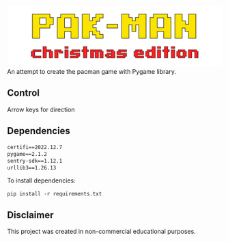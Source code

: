 ![](./resources/media/banner.png)
An attempt to create the pacman game with Pygame library.

## Control

Arrow keys for direction

## Dependencies

    certifi==2022.12.7
    pygame==2.1.2
    sentry-sdk==1.12.1
    urllib3==1.26.13

To install dependencies:

    pip install -r requirements.txt

## Disclaimer

This project was created in non-commercial educational purposes.